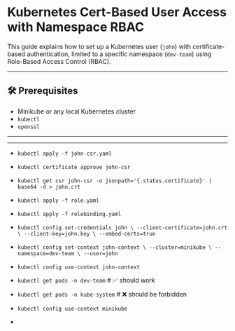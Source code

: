 # Kubernetes Cert-Based User Access with Namespace RBAC

This guide explains how to set up a Kubernetes user (`john`) with certificate-based authentication, limited to a specific namespace (`dev-team`) using Role-Based Access Control (RBAC).

---

## 🛠 Prerequisites

- Minikube or any local Kubernetes cluster
- `kubectl`
- `openssl`

---

---
- `kubectl apply -f john-csr.yaml`
- `kubectl certificate approve john-csr`
- `kubectl get csr john-csr -o jsonpath='{.status.certificate}' | base64 -d > john.crt`



- `kubectl apply -f role.yaml`
- `kubectl apply -f rolebinding.yaml`

- `kubectl config set-credentials john \
  --client-certificate=john.crt \
  --client-key=john.key \
  --embed-certs=true`

- `kubectl config set-context john-context \
  --cluster=minikube \
  --namespace=dev-team \
  --user=john`

- `kubectl config use-context john-context`


- `kubectl get pods -n dev-team`  # ✅ should work
-  `kubectl get pods -n kube-system`     # ❌ should be forbidden


- `kubectl config use-context minikube`
- 

